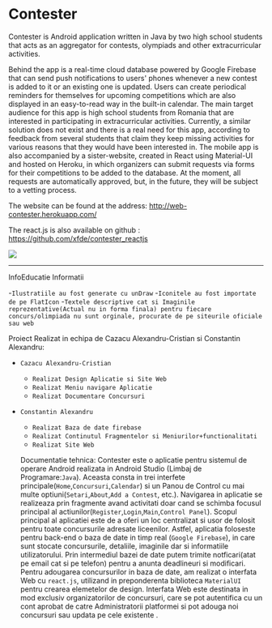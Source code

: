 # Contester
Contester is Android application written in Java by two high school students that acts as an aggregator for contests, olympiads and other extracurricular activities.

  Behind the app is a real-time cloud database powered by Google Firebase that can send push notifications to users' phones whenever a new contest is added to it or an existing one is updated. Users can create periodical reminders for themselves for upcoming competitions which are also displayed in an easy-to-read way in the built-in calendar. 
  The main target audience for this app is high school students from Romania that are interested in participating in extracurricular activities. Currently, a similar solution does not exist and there is a real need for this app, according to feedback from several students that claim they keep missing activities for various reasons that they would have been interested in.
  The mobile app is also accompanied by a sister-website, created in React using Material-UI and hosted on Heroku, in which organizers can submit requests via forms for their competitions to be added to the database. At the moment, all requests are automatically approved, but, in the future, they will be subject to a vetting process.


The website can be found at the address: <link>http://web-contester.herokuapp.com/<link>

The react.js is also available on github : https://github.com/xfde/contester_reactjs







![](https://imgur.com/a/qzOJ2th)








-----------------------------
InfoEducatie Informatii

-```Ilustratiile au fost generate cu unDraw```
-```Iconitele au fost importate de pe FlatIcon```
-```Textele descriptive cat si Imaginile reprezentative(Actual nu in forma finala) pentru fiecare concurs/olimpiada nu sunt orginale, procurate de pe siteurile oficiale sau web```


Proiect Realizat in echipa de Cazacu Alexandru-Cristian si Constantin Alexandru:
* `Cazacu Alexandru-Cristian`
  * `Realizat Design Aplicatie si Site Web`
  * `Realizat Meniu navigare Aplicatie`
  * `Realizat Documentare Concursuri`
  
 
* `Constantin Alexandru`
  * `Realizat Baza de date firebase`
  * `Realizat Continutul Fragmentelor si Meniurilor+functionalitati`
  * `Realizat Site Web`
  
  Documentatie tehnica:
  Contester este o aplicatie pentru sistemul de operare Android realizata in Android Studio (Limbaj de Programare:```Java```). Aceasta consta in trei interfete principale(```Home```,```Concursuri```,```Calendar```) si un Panou de Control cu mai multe optiuni(```Setari```,```About```,```Add a Contest```, etc.). Navigarea in aplicatie se realizeaza prin fragmente avand activitati doar cand se schimba focusul principal al actiunilor(```Register```,```Login```,```Main```,```Control Panel```). Scopul principal al aplicatiei este de a oferi un loc centralizat si usor de folosit pentru toate concursurile adresate liceenilor. Astfel, aplicatia foloseste pentru back-end o baza de date in timp real (```Google Firebase```), in care sunt stocate concursurile, detaliile, imaginile dar si informatiile utilizatorului. Prin intermediul bazei de date putem trimite notficari(atat pe email cat si pe telefon) pentru a anunta deadlineuri si modificari. Pentru adougarea concursurilor in baza de date, am realizat o interfata Web cu ```react.js```, utilizand in preponderenta biblioteca ```MaterialUI``` pentru crearea elemetelor de design. Interfata Web este destinata in mod exclusiv organizatorilor de concursuri, care se pot autentifica cu un cont aprobat de catre Administratorii platformei si pot adouga noi concursuri sau updata pe cele existente .
